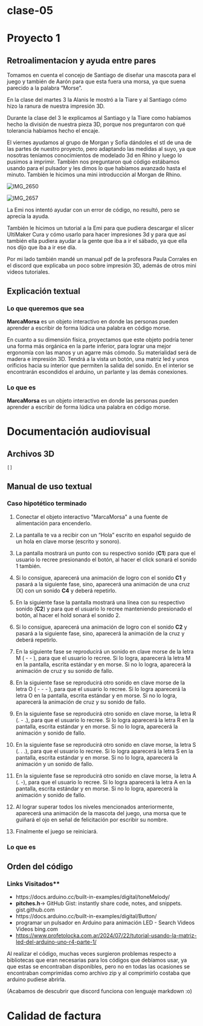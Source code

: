 # clase-05

# Proyecto 1

## Retroalimentacíon y ayuda entre pares

Tomamos en cuenta el concejo de Santiago de diseñar una mascota para el juego y también de Aarón para que esta fuera una morsa, ya que suena parecido a la palabra “Morse”.

En la clase del martes 3 la Alanis le mostró a la Tiare y al Santiago cómo hizo la ranura de nuestra impresión 3D. 

Durante la clase del 3 le explicamos al Santiago y la Tiare como habíamos hecho la división de nuestra pieza 3D,  porque nos preguntaron con qué tolerancia habíamos hecho el encaje.

El viernes ayudamos al grupo de Morgan y Sofía dándoles el stl de una de las partes de nuestro proyecto, pero adaptando las medidas al suyo, ya que nosotras teníamos conocimientos de modelado 3d en Rhino y luego lo pusimos a imprimir. También nos preguntaron qué código estábamos usando para el pulsador y les dimos lo que habíamos avanzado hasta el minuto. También le hicimos una mini introducción al Morgan de Rhino.

![IMG_2650](https://github.com/user-attachments/assets/3c6372e4-7ca7-4cd1-a118-e5f344e84487)

![IMG_2657](https://github.com/user-attachments/assets/313a4652-a228-4987-bc4c-3733af3ddbec)

La Emi nos intentó ayudar con un error de código, no resultó, pero se aprecia la ayuda.

También le hicimos un tutorial a la Emi para que pudiera descargar el slicer UltiMaker Cura y cómo usarlo para hacer impresiones 3d y para que así también ella pudiera ayudar a la gente que iba a ir el sábado, ya que ella nos dijo que iba a ir ese día.

Por mi lado también mandé un manual pdf de la profesora Paula Corrales en el discord que explicaba un poco sobre impresión 3D, además de otros mini videos tutoriales.

## Explicación textual

### Lo que queremos que sea

**MarcaMorsa** es un objeto interactivo en donde las personas pueden aprender a escribir de forma lúdica una palabra en código morse.

En cuanto a su dimensión física, proyectamos que este objeto podría tener una forma más orgánica en la parte inferior, para lograr una mejor ergonomía con las manos y un agarre más cómodo. Su materialidad será de madera e impresión 3D. Tendrá a la vista un botón, una matriz led y unos orificios hacia su interior que permiten la salida del sonido. En el interior se encontrarán escondidos el arduino, un parlante y las demás conexiones. 

### Lo que es

**MarcaMorsa** es un objeto interactivo en donde las personas pueden aprender a escribir de forma lúdica una palabra en código morse.


# Documentación audiovisual

## Archivos 3D

```stl
[]
```

## Manual de uso textual

### Caso hipotético terminado

1. Conectar el objeto interactivo "MarcaMorsa" a una fuente de alimentación para encenderlo.

2. La pantalla te va a recibir con un “Hola” escrito en español seguido de un hola en clave morse (escrito y sonoro).

3. La pantalla mostrará un punto con su respectivo sonido (**C1**) para que el usuario lo recree presionando el botón, al hacer el click sonará el sonido 1 también. 

4. Si lo consigue, aparecerá una animación de logro con el sonido **C1** y pasará a la siguiente fase, sino, aparecerá una animación de una cruz (X) con un sonido **C4** y deberá repetirlo.

5. En la siguiente fase la pantalla mostrará una línea con su respectivo sonido (**C2**) y para que el usuario lo recree manteniendo presionado el botón, al hacer el hold sonará el sonido 2.

6. Si lo consigue, aparecerá una animación de logro con el sonido **C2** y pasará a la siguiente fase, sino, aparecerá la animación de la cruz y deberá repetirlo.

7. En la siguiente fase se reproducirá un sonido en clave morse de la letra M ( - - ), para que el usuario lo recree. Si lo logra, aparecerá la letra M en la pantalla, escrita estándar y en morse. Si no lo logra, aparecerá la animación de cruz y su sonido de fallo.

8.  En la siguiente fase se reproducirá otro sonido en clave morse de la letra O ( - - - ), para que el usuario lo recree. Si lo logra aparecerá la letra O en la pantalla, escrita estándar y en morse. Si no lo logra, aparecerá la animación de cruz y su sonido de fallo.
  
9.   En la siguiente fase se reproducirá otro sonido en clave morse, la letra R (. - .), para que el usuario lo recree. Si lo logra aparecerá la letra R en la pantalla, escrita estándar y en morse. Si no lo logra, aparecerá la animación y sonido de fallo.

10. En la siguiente fase se reproducirá otro sonido en clave morse, la letra S (. . .), para que el usuario lo recree. Si lo logra aparecerá la letra S en la pantalla, escrita estándar y en morse. Si no lo logra, aparecerá la animación y un sonido de fallo.

11. En la siguiente fase se reproducirá otro sonido en clave morse, la letra A (. -), para que el usuario lo recree. Si lo logra aparecerá la letra A en la pantalla, escrita estándar y en morse. Si no lo logra, aparecerá la animación y sonido de fallo.

12. Al lograr superar todos los niveles mencionados anteriormente, aparecerá una animación de la mascota del juego, una morsa que te guiñará el ojo en señal de felicitación por escribir su nombre.

13. Finalmente el juego se reiniciará.

### Lo que es



## Orden del código

### Links Visitados**

- https:​​/​/docs​.arduino​.cc​/built​-in​-examples​/digital​/toneMelody​/
- **pitches.h**-> GitHub Gist: instantly share code, notes, and snippets.
gist.github.com
- https:​​/​/docs​.arduino​.cc​/built​-in​-examples​/digital​/Button​/
- programar un pulsador en Arduino para animación LED - Search Videos Videos
bing.com
- https://www.profetolocka.com.ar/2024/07/22/tutorial-usando-la-matriz-led-del-arduino-uno-r4-parte-1/ 

Al realizar el código, muchas veces surgieron problemas respecto a bibliotecas que eran necesarias para los códigos que debíamos usar, ya que estas se encontraban disponibles, pero no en todas las ocasiones se encontraban comprimidas como archivo zip y al comprimirlo costaba que arduino pudiese abrirla.

(Acabamos de descubrir que discord funciona con lenguaje markdown :o)


# Calidad de factura

